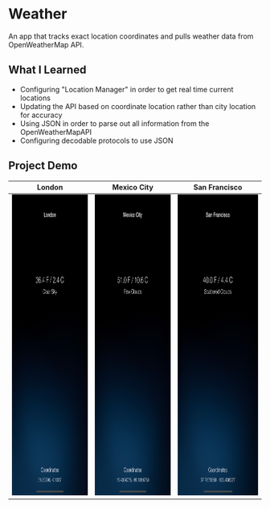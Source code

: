 # Weather
An app that tracks exact location coordinates and pulls weather data from OpenWeatherMap API.

## What I Learned
* Configuring "Location Manager" in order to get real time current locations
* Updating the API based on coordinate location rather than city location for accuracy 
* Using JSON in order to parse out all information from the OpenWeatherMapAPI
* Configuring decodable protocols to use JSON 

## Project Demo
London                     |  Mexico City              |  San Francisco
:-------------------------:|:-------------------------:|:-------------------------:
<img src="https://github.com/NolanOfficial/Weather/blob/master/Screenshot%201.png" height="600" width="277">  | <img src="https://github.com/NolanOfficial/Weather/blob/master/Screenshot%202.png" height="600" width="277"> | <img src="https://github.com/NolanOfficial/Weather/blob/master/Screenshot%203.png" height="600" width="277">



 
